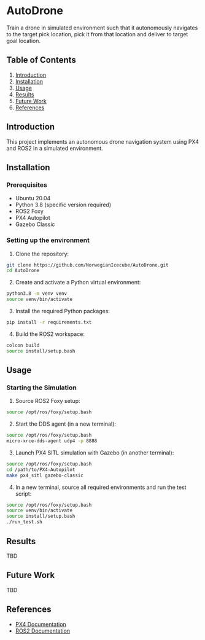 # AutoDrone
Train a drone in simulated environment such that it autonomously navigates to the target pick location, pick it from that location and deliver to target goal location.

## Table of Contents
1. [Introduction](#introduction)
2. [Installation](#installation)
3. [Usage](#usage)
4. [Results](#results)
5. [Future Work](#future-work)
6. [References](#references)

## Introduction
This project implements an autonomous drone navigation system using PX4 and ROS2 in a simulated environment.

## Installation

### Prerequisites
- Ubuntu 20.04
- Python 3.8 (specific version required)
- ROS2 Foxy
- PX4 Autopilot
- Gazebo Classic

### Setting up the environment

1. Clone the repository:
```bash
git clone https://github.com/NorwegianIcecube/AutoDrone.git
cd AutoDrone
```

2. Create and activate a Python virtual environment:
```bash
python3.8 -m venv venv
source venv/bin/activate
```

3. Install the required Python packages:
```bash
pip install -r requirements.txt
```

4. Build the ROS2 workspace:
```bash
colcon build
source install/setup.bash
```

## Usage

### Starting the Simulation

1. Source ROS2 Foxy setup:
```bash
source /opt/ros/foxy/setup.bash
```

2. Start the DDS agent (in a new terminal):
```bash
source /opt/ros/foxy/setup.bash
micro-xrce-dds-agent udp4 -p 8888
```

3. Launch PX4 SITL simulation with Gazebo (in another terminal):
```bash
source /opt/ros/foxy/setup.bash
cd /path/to/PX4-Autopilot
make px4_sitl gazebo-classic
```

4. In a new terminal, source all required environments and run the test script:
```bash
source /opt/ros/foxy/setup.bash
source venv/bin/activate
source install/setup.bash
./run_test.sh
```

## Results
TBD

## Future Work
TBD

## References
- [PX4 Documentation](https://docs.px4.io/)
- [ROS2 Documentation](https://docs.ros.org/en/foxy/)